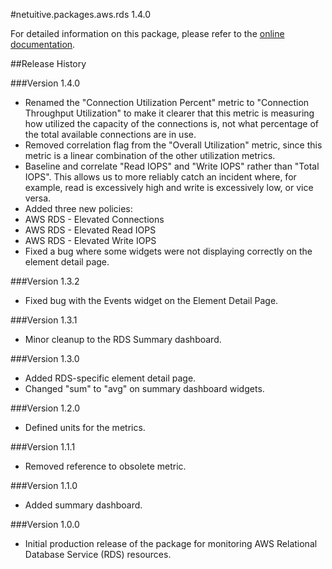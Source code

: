 #netuitive.packages.aws.rds 1.4.0

For detailed information on this package, please refer to the [online documentation](https://help.app.netuitive.com/Content/Misc/Datasources/AWS/new_aws_datasource.htm).

##Release History

###Version 1.4.0

* Renamed the "Connection Utilization Percent" metric to "Connection Throughput Utilization" to make it clearer that this metric is measuring how utilized the capacity of the connections is, not what percentage of the total available connections are in use.
* Removed correlation flag from the "Overall Utilization" metric, since this metric is a linear combination of the other utilization metrics.
* Baseline and correlate "Read IOPS" and "Write IOPS" rather than "Total IOPS". This allows us to more reliably catch an incident where, for example, read is excessively high and write is excessively low, or vice versa.
* Added three new policies:
 * AWS RDS - Elevated Connections
 * AWS RDS - Elevated Read IOPS
 * AWS RDS - Elevated Write IOPS
* Fixed a bug where some widgets were not displaying correctly on the element detail page.

###Version 1.3.2

* Fixed bug with the Events widget on the Element Detail Page.

###Version 1.3.1

* Minor cleanup to the RDS Summary dashboard.

###Version 1.3.0

* Added RDS-specific element detail page.
* Changed "sum" to "avg" on summary dashboard widgets.

###Version 1.2.0

* Defined units for the metrics.

###Version 1.1.1

* Removed reference to obsolete metric.

###Version 1.1.0

* Added summary dashboard.

###Version 1.0.0

* Initial production release of the package for monitoring AWS Relational Database Service (RDS) resources.
